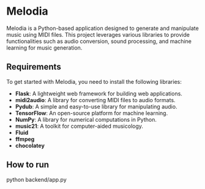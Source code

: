 # Melodia

Melodia is a Python-based application designed to generate and manipulate music using MIDI files. This project leverages various libraries to provide functionalities such as audio conversion, sound processing, and machine learning for music generation.

## Requirements

To get started with Melodia, you need to install the following libraries:

- **Flask**: A lightweight web framework for building web applications.
- **midi2audio**: A library for converting MIDI files to audio formats.
- **Pydub**: A simple and easy-to-use library for manipulating audio.
- **TensorFlow**: An open-source platform for machine learning.
- **NumPy**: A library for numerical computations in Python.
- **music21**: A toolkit for computer-aided musicology.
- **Fluid**
- **ffmpeg**
- **chocolatey**

## How to run

python backend/app.py